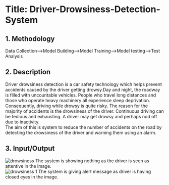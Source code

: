 # Title: Driver-Drowsiness-Detection-System
## 1. Methodology
Data Collection-->Model Building-->Model Training-->Model testing-->Test Analysis
## 2. Description
Driver drowsiness detection is a car safety technology which helps prevent accidents caused by the driver getting drowsy.Day and night, the roadway is filled with uncountable vehicles. People who travel long distances and those who operate heavy machinery all experience sleep deprivation. Consequently, driving while drowsy is quite risky. The reason for the majority of accidents is the drowsiness of the driver. Continuous driving can be tedious and exhausting. A driver may get drowsy and perhaps nod off due to inactivity.\
The aim of this is system to reduce the number of accidents on the road by detecting the drowsiness of the driver and warning them using an alarm.
## 3. Input/Output
![drowsiness](https://user-images.githubusercontent.com/100441835/208160917-766a4fa9-bfed-4a1f-9224-a2e93026d4c7.png)
The system is showing nothing as the driver is seen as attentive in the image.\
![drowsiness 1](https://user-images.githubusercontent.com/100441835/208161610-83719e15-83e1-4a6c-b9e9-c2da5e4b7ace.png)
The system is giving alert message as driver is having closed eyes in the image.


